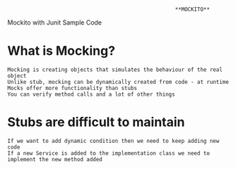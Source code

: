                                                          **MOCKITO**
Mockito with Junit Sample Code

# What is Mocking? #
    Mocking is creating objects that simulates the behaviour of the real object
    Unlike stub, mocking can be dynamically created from code - at runtime
    Mocks offer more functionality than stubs
    You can verify method calls and a lot of other things
  
# Stubs are difficult to maintain #
    If we want to add dynamic condition then we need to keep adding new code
    If a new Service is added to the implementation class we need to implement the new method added
